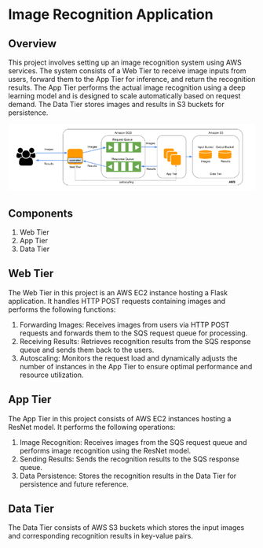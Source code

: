 # Image Recognition Application

## Overview
This project involves setting up an image recognition system using AWS services. The system consists of a Web Tier to receive image inputs from users, forward them to the App Tier for inference, and return the recognition results. The App Tier performs the actual image recognition using a deep learning model and is designed to scale automatically based on request demand. The Data Tier stores images and results in S3 buckets for persistence.

![Figure.1](./images/project1.png)

## Components
1. Web Tier
2. App Tier
3. Data Tier

## Web Tier
The Web Tier in this project is an AWS EC2 instance hosting a Flask application. It handles HTTP POST requests containing images and performs the following functions:

1. Forwarding Images: Receives images from users via HTTP POST requests and forwards them to the SQS request queue for processing.
2. Receiving Results: Retrieves recognition results from the SQS response queue and sends them back to the users.
3. Autoscaling: Monitors the request load and dynamically adjusts the number of instances in the App Tier to ensure optimal performance and resource utilization.

## App Tier
The App Tier in this project consists of AWS EC2 instances hosting a ResNet model. It performs the following operations:

1. Image Recognition: Receives images from the SQS request queue and performs image recognition using the ResNet model.
2. Sending Results: Sends the recognition results to the SQS response queue.
3. Data Persistence: Stores the recognition results in the Data Tier for persistence and future reference.

## Data Tier
The Data Tier consists of AWS S3 buckets which stores the input images and corresponding recognition results in key-value pairs.
